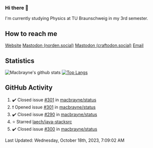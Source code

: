 ### Hi there 👋
I'm currently studying Physics at TU Braunschweig in my 3rd semester.

## How to reach me
[Website](https://florentin-schleuss.de)
<a rel="me" href="https://norden.social/@florentin">Mastodon (norden.social)</a>
<a rel="me" href="https://craftodon.social/@frodolon">Mastodon (craftodon.social)</a>
[Email](mailto:hello@macbrayne.de)

## Statistics
![Macbrayne's github stats](https://github-readme-stats.vercel.app/api?username=macbrayne&count_private=true&show_icons=true&hide_rank=true&custom_title=macbrayne's%20GitHub%20Stats)
[![Top Langs](https://github-readme-stats.vercel.app/api/top-langs/?username=macbrayne&exclude_repo=liftron&layout=compact)](https://github.com/anuraghazra/github-readme-stats)
## GitHub Activity

<!--RECENT_ACTIVITY:start-->
1. ✔️ Closed issue [#301](https://github.com/macbrayne/status/issues/301) in [macbrayne/status](https://github.com/macbrayne/status)
2. ❗️ Opened issue [#301](https://github.com/macbrayne/status/issues/301) in [macbrayne/status](https://github.com/macbrayne/status)
3. ✔️ Closed issue [#290](https://github.com/macbrayne/status/issues/290) in [macbrayne/status](https://github.com/macbrayne/status)
4. ⭐ Starred [laech/java-stacksrc](https://github.com/laech/java-stacksrc)
5. ✔️ Closed issue [#300](https://github.com/macbrayne/status/issues/300) in [macbrayne/status](https://github.com/macbrayne/status)
<!--RECENT_ACTIVITY:end-->

<!--RECENT_ACTIVITY:last_update-->
Last Updated: Wednesday, October 18th, 2023, 7:09:02 AM
<!--RECENT_ACTIVITY:last_update_end-->


<!--
**macbrayne/macbrayne** is a ✨ _special_ ✨ repository because its `README.md` (this file) appears on your GitHub profile.

Here are some ideas to get you started:

- 🔭 I’m currently working on ...
- 🌱 I’m currently learning ...
- 👯 I’m looking to collaborate on ...
- 🤔 I’m looking for help with ...
- 💬 Ask me about ...
- 📫 How to reach me: ...
- 😄 Pronouns: ...
- ⚡ Fun fact: ...
-->
